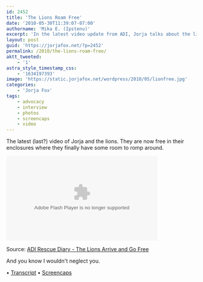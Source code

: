 ```yaml
---
id: 2452
title: 'The Lions Roam Free'
date: '2010-05-30T11:39:07-07:00'
authorname: 'Mika E. (Ipstenu)'
excerpt: 'In the latest video update from ADI, Jorja talks about the lions and they go free. Video, transcript and screencaps are all up.'
layout: post
guid: 'https://jorjafox.net/?p=2452'
permalink: /2010/the-lions-roam-free/
aktt_tweeted:
    - '1'
astra_style_timestamp_css:
    - '1634197393'
image: 'https://static.jorjafox.net/wordpress/2010/05/lionfree.jpg'
categories:
    - 'Jorja Fox'
tags:
    - advocacy
    - interview
    - photos
    - screencaps
    - video
---
```


The latest (last?) video of Jorja and the lions.  They are now free in their enclosures where they finally have some room to romp around.

<embed src="http://v.wordpress.com/wp-content/plugins/video/flvplayer.swf?ver=1.21" type="application/x-shockwave-flash" width="400" height="224" seamlesstabbing="true" allowfullscreen="true" allowscriptaccess="always" overstretch="true" flashvars="guid=LW784kHs&amp;width=400&amp;height=224&amp;locksize=no&amp;dynamicseek=false&amp;qc_publisherId=p-18-mFEk4J448M" title=""></embed>

Source: <a href="http://adirescuediary.com/2010/05/29/rescue-diary-the-lions-arrive-and-go-free/">ADI Rescue Diary - The Lions Arrive and Go Free</a>

And you know I wouldn't neglect you.

&bull; <a href="https://jorjafox.net/wiki/ADI_Rescue_Diary_(28_May_2010)">Transcript</a>
&bull; <a href="https://jorjafox.net/gallery/tv/advocacy/20100500-adilions/28-free/">Screencaps</a>
